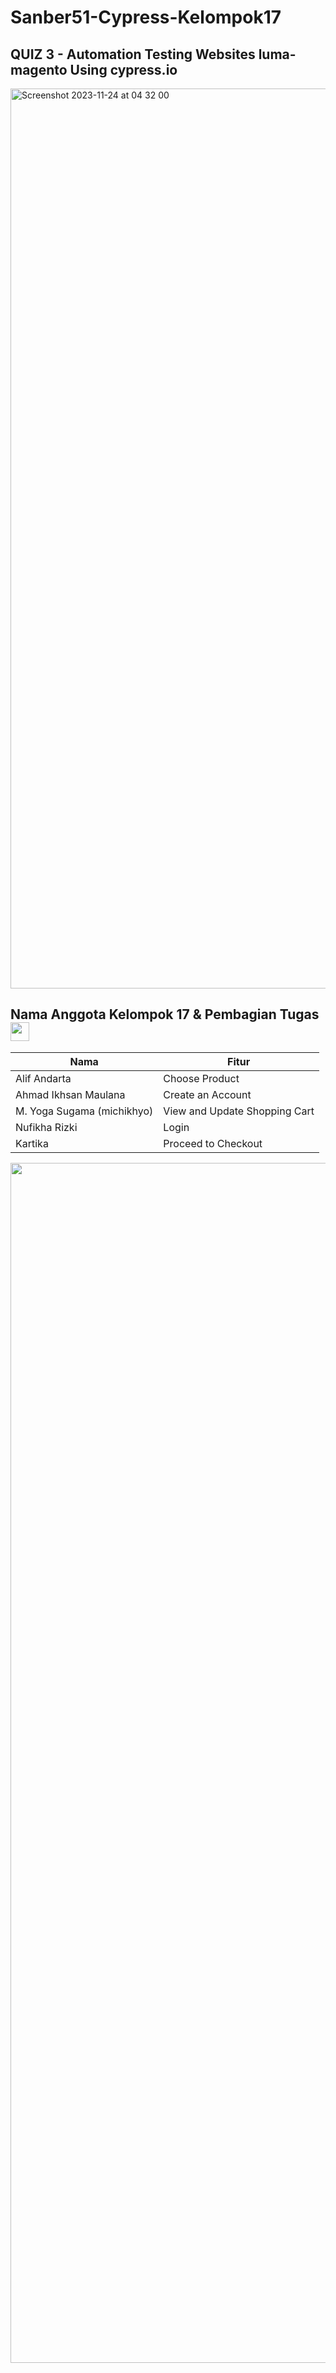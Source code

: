 # Sanber51-Cypress-Kelompok17
## QUIZ 3 - Automation Testing Websites <a href="https://magento.softwaretestingboard.com/" style="text-decoration:none; outline:none;" title="luma-magento">luma-magento</a> Using cypress.io
<img width="1440" alt="Screenshot 2023-11-24 at 04 32 00" src="https://github.com/AhmadIkhsanMaulana/ahmadikhsanmaulana/assets/65138368/14baddb3-7e78-418f-8316-c4292b91466b">

## Nama Anggota Kelompok 17 & Pembagian Tugas <img src='https://media4.giphy.com/media/Z0teL2hgEqefXt5qpZ/giphy.gif?cid=6c09b952ahx6akir89f4j1nc7iu2lf9hscof6kxazb2zzax3&ep=v1_internal_gif_by_id&rid=giphy.gif&ct=s' width="30">
| Nama        | Fitur    |
|-----------------|---------------|
| Alif Andarta| Choose Product |
| Ahmad Ikhsan Maulana| Create an Account |
| M. Yoga Sugama (michikhyo)| View and Update Shopping Cart |
| Nufikha Rizki| Login |
| Kartika| Proceed to Checkout |
<img src="https://www.animatedimages.org/data/media/562/animated-line-image-0184.gif" width="1920" />
